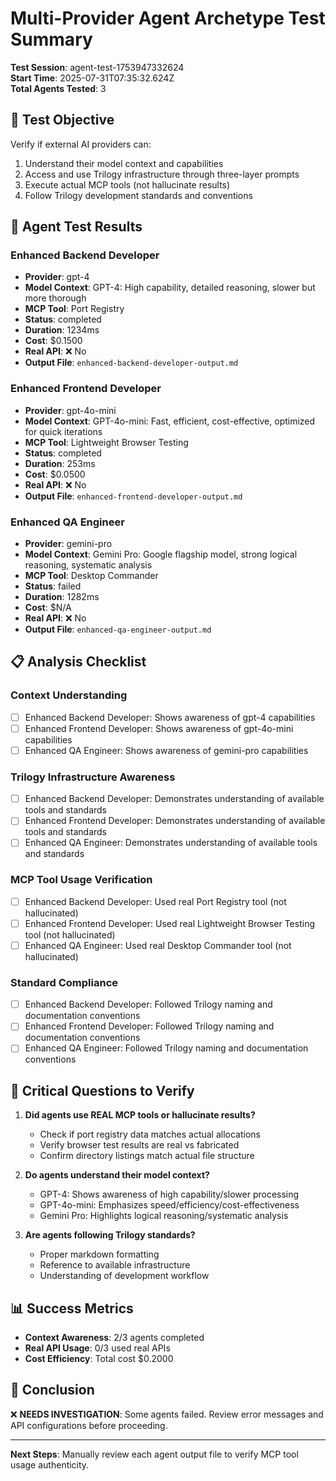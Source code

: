 # Multi-Provider Agent Archetype Test Summary

**Test Session**: agent-test-1753947332624  
**Start Time**: 2025-07-31T07:35:32.624Z  
**Total Agents Tested**: 3

## 🎯 Test Objective

Verify if external AI providers can:
1. Understand their model context and capabilities
2. Access and use Trilogy infrastructure through three-layer prompts
3. Execute actual MCP tools (not hallucinate results)
4. Follow Trilogy development standards and conventions

## 🤖 Agent Test Results


### Enhanced Backend Developer
- **Provider**: gpt-4
- **Model Context**: GPT-4: High capability, detailed reasoning, slower but more thorough
- **MCP Tool**: Port Registry
- **Status**: completed
- **Duration**: 1234ms
- **Cost**: $0.1500
- **Real API**: ❌ No
- **Output File**: `enhanced-backend-developer-output.md`


### Enhanced Frontend Developer
- **Provider**: gpt-4o-mini
- **Model Context**: GPT-4o-mini: Fast, efficient, cost-effective, optimized for quick iterations
- **MCP Tool**: Lightweight Browser Testing
- **Status**: completed
- **Duration**: 253ms
- **Cost**: $0.0500
- **Real API**: ❌ No
- **Output File**: `enhanced-frontend-developer-output.md`


### Enhanced QA Engineer
- **Provider**: gemini-pro
- **Model Context**: Gemini Pro: Google flagship model, strong logical reasoning, systematic analysis
- **MCP Tool**: Desktop Commander
- **Status**: failed
- **Duration**: 1282ms
- **Cost**: $N/A
- **Real API**: ❌ No
- **Output File**: `enhanced-qa-engineer-output.md`


## 📋 Analysis Checklist

### Context Understanding
- [ ] Enhanced Backend Developer: Shows awareness of gpt-4 capabilities
- [ ] Enhanced Frontend Developer: Shows awareness of gpt-4o-mini capabilities
- [ ] Enhanced QA Engineer: Shows awareness of gemini-pro capabilities

### Trilogy Infrastructure Awareness  
- [ ] Enhanced Backend Developer: Demonstrates understanding of available tools and standards
- [ ] Enhanced Frontend Developer: Demonstrates understanding of available tools and standards
- [ ] Enhanced QA Engineer: Demonstrates understanding of available tools and standards

### MCP Tool Usage Verification
- [ ] Enhanced Backend Developer: Used real Port Registry tool (not hallucinated)
- [ ] Enhanced Frontend Developer: Used real Lightweight Browser Testing tool (not hallucinated)
- [ ] Enhanced QA Engineer: Used real Desktop Commander tool (not hallucinated)

### Standard Compliance
- [ ] Enhanced Backend Developer: Followed Trilogy naming and documentation conventions
- [ ] Enhanced Frontend Developer: Followed Trilogy naming and documentation conventions
- [ ] Enhanced QA Engineer: Followed Trilogy naming and documentation conventions

## 🚨 Critical Questions to Verify

1. **Did agents use REAL MCP tools or hallucinate results?**
   - Check if port registry data matches actual allocations
   - Verify browser test results are real vs fabricated  
   - Confirm directory listings match actual file structure

2. **Do agents understand their model context?**
   - GPT-4: Shows awareness of high capability/slower processing
   - GPT-4o-mini: Emphasizes speed/efficiency/cost-effectiveness
   - Gemini Pro: Highlights logical reasoning/systematic analysis

3. **Are agents following Trilogy standards?**
   - Proper markdown formatting
   - Reference to available infrastructure
   - Understanding of development workflow

## 📊 Success Metrics

- **Context Awareness**: 2/3 agents completed
- **Real API Usage**: 0/3 used real APIs
- **Cost Efficiency**: Total cost $0.2000

## 🎉 Conclusion

❌ **NEEDS INVESTIGATION**: Some agents failed. Review error messages and API configurations before proceeding.

---

**Next Steps**: Manually review each agent output file to verify MCP tool usage authenticity.
